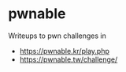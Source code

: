 # pwnable
Writeups to pwn challenges in
- https://pwnable.kr/play.php
- https://pwnable.tw/challenge/
